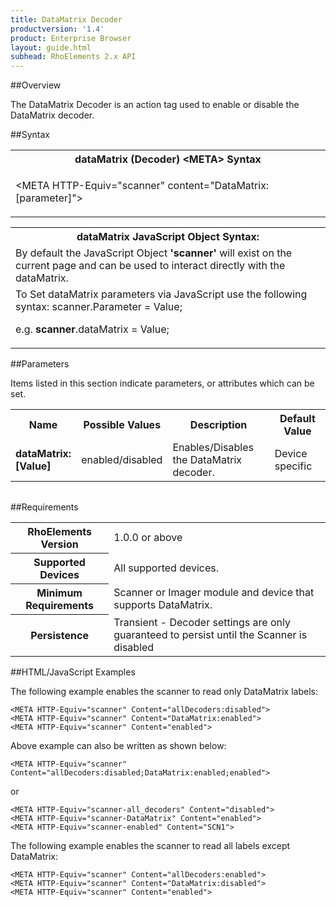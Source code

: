 ```yaml
---
title: DataMatrix Decoder
productversion: '1.4'
product: Enterprise Browser
layout: guide.html
subhead: RhoElements 2.x API
---
```


##Overview

The DataMatrix Decoder is an action tag used to enable or disable the DataMatrix decoder.

##Syntax

<table class="re-table"><tr><th class="tableHeading">dataMatrix (Decoder) &lt;META&gt; Syntax
</th></tr><tr><td class="clsSyntaxCells clsOddRow"><p>&lt;META HTTP-Equiv="scanner" content="DataMatrix:[parameter]"&gt;</p></td></tr></table>
<table class="re-table"><tr><th class="tableHeading">dataMatrix JavaScript Object Syntax:</th></tr><tr><td class="clsSyntaxCells clsOddRow">
By default the JavaScript Object <b>'scanner'</b> will exist on the current page and can be used to interact directly with the dataMatrix.
</td></tr><tr><td class="clsSyntaxCells clsEvenRow">
To Set dataMatrix parameters via JavaScript use the following syntax: scanner.Parameter = Value;
<P />e.g. <b>scanner</b>.dataMatrix = Value;
</td></tr></table>


##Parameters


Items listed in this section indicate parameters, or attributes which can be set.
<table class="re-table"><col width="20%" /><col width="20%" /><col width="38%" /><col width="22%" /><tr><th class="tableHeading">Name</th><th class="tableHeading">Possible Values</th><th class="tableHeading">Description</th><th class="tableHeading">Default Value</th></tr><tr><td class="clsSyntaxCells clsOddRow"><b>dataMatrix:[Value]
</b></td><td class="clsSyntaxCells clsOddRow">enabled/disabled</td><td class="clsSyntaxCells clsOddRow">Enables/Disables the DataMatrix decoder.</td><td class="clsSyntaxCells clsOddRow">Device specific</td></tr></table>
<table class="re-table"><col width="78%" /><col width="8%" /><col width="1%" /><col width="5%" /><col width="1%" /><col width="5%" /><col width="2%" /></table>





##Requirements

<table class="re-table"><tr><th class="tableHeading">RhoElements Version</th><td class="clsSyntaxCell clsEvenRow">1.0.0 or above
</td></tr><tr><th class="tableHeading">Supported Devices</th><td class="clsSyntaxCell clsOddRow">All supported devices.</td></tr><tr><th class="tableHeading">Minimum Requirements</th><td class="clsSyntaxCell clsOddRow">Scanner or Imager module and device that supports DataMatrix.</td></tr><tr><th class="tableHeading">Persistence</th><td class="clsSyntaxCell clsEvenRow">Transient - Decoder settings are only guaranteed to persist until the Scanner is disabled</td></tr></table>


##HTML/JavaScript Examples

The following example enables the scanner to read only DataMatrix labels:

	<META HTTP-Equiv="scanner" Content="allDecoders:disabled">
	<META HTTP-Equiv="scanner" Content="DataMatrix:enabled">
	<META HTTP-Equiv="scanner" Content="enabled">
	
Above example can also be written as shown below:

	<META HTTP-Equiv="scanner" Content="allDecoders:disabled;DataMatrix:enabled;enabled">
	
or

	<META HTTP-Equiv="scanner-all_decoders" Content="disabled">
	<META HTTP-Equiv="scanner-DataMatrix" Content="enabled">
	<META HTTP-Equiv="scanner-enabled" Content="SCN1">
	
The following example enables the scanner to read all labels except DataMatrix:

	<META HTTP-Equiv="scanner" Content="allDecoders:enabled">
	<META HTTP-Equiv="scanner" Content="DataMatrix:disabled">
	<META HTTP-Equiv="scanner" Content="enabled">
	





